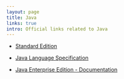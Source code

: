 ```yaml
---
layout: page
title: Java
links: true
intro: Official links related to Java
---
```


* [Standard Edition](http://docs.oracle.com/javase/tutorial/)

* [Java Language Specification](https://docs.oracle.com/javase/specs/jls/se8/jls8.pdf)

* [Java Enterprise Edition - Documentation](https://docs.oracle.com/javaee/7/JEETT.pdf)



